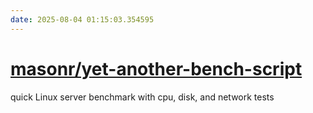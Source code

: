 ```yaml
---
date: 2025-08-04 01:15:03.354595
---
```


# [masonr/yet-another-bench-script](https://github.com/masonr/yet-another-bench-script)

quick Linux server benchmark with cpu, disk, and network tests
